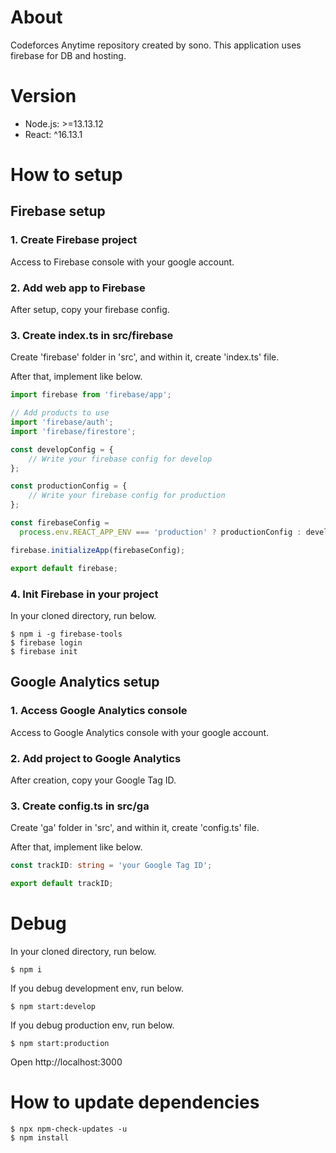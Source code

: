 # About

Codeforces Anytime repository created by sono.
This application uses firebase for DB and hosting.

# Version

- Node.js: >=13.13.12
- React: ^16.13.1

# How to setup

## Firebase setup

### 1. Create Firebase project

Access to Firebase console with your google account.

### 2. Add web app to Firebase

After setup, copy your firebase config.

### 3. Create index.ts in src/firebase

Create 'firebase' folder in 'src', and within it, create 'index.ts' file.

After that, implement like below.

```TypeScript
import firebase from 'firebase/app';

// Add products to use
import 'firebase/auth';
import 'firebase/firestore';

const developConfig = {
    // Write your firebase config for develop
};

const productionConfig = {
    // Write your firebase config for production
};

const firebaseConfig =
  process.env.REACT_APP_ENV === 'production' ? productionConfig : developConfig;

firebase.initializeApp(firebaseConfig);

export default firebase;
```

### 4. Init Firebase in your project

In your cloned directory, run below.

```
$ npm i -g firebase-tools
$ firebase login
$ firebase init
```

## Google Analytics setup

### 1. Access Google Analytics console

Access to Google Analytics console with your google account.

### 2. Add project to Google Analytics

After creation, copy your Google Tag ID.

### 3. Create config.ts in src/ga

Create 'ga' folder in 'src', and within it, create 'config.ts' file.

After that, implement like below.

```TypeScript
const trackID: string = 'your Google Tag ID';

export default trackID;
```

# Debug

In your cloned directory, run below.

```
$ npm i
```

If you debug development env, run below.

```
$ npm start:develop
```

If you debug production env, run below.

```
$ npm start:production
```

Open http://localhost:3000

# How to update dependencies

```
$ npx npm-check-updates -u
$ npm install
```
